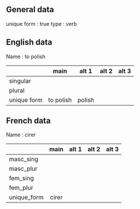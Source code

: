 ## General data

unique form : true
type : verb

## English data

Name : to polish

|             |   main    | alt 1  | alt 2 | alt 3 |
| :---------- | :-------: | :----: | :---: | ----- |
| singular    |           |        |       |       |
| plural      |           |        |       |       |
| unique form | to polish | polish |       |       |

## French data

Name : cirer

|             | main  | alt 1 | alt 2 | alt 3 |
| :---------- | :---: | :---: | :---: | :---: |
| masc_sing   |       |       |       |       |
| masc_plur   |       |       |       |       |
| fem_sing    |       |       |       |       |
| fem_plur    |       |       |       |       |
| unique_form | cirer |       |       |       |



